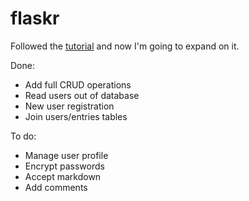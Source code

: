 flaskr
======

Followed the [tutorial](http://flask.pocoo.org/docs/0.10/tutorial/) and now I'm going to expand on it.

Done:

* Add full CRUD operations
* Read users out of database
* New user registration
* Join users/entries tables

To do:

* Manage user profile
* Encrypt passwords
* Accept markdown
* Add comments
